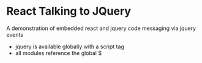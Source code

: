 
# React Talking to JQuery

A demonstration of embedded react and jquery code messaging via
jquery events

* jquery is available globally with a script tag
* all modules reference the global $


